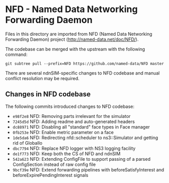 NFD - Named Data Networking Forwarding Daemon
=============================================

Files in this directory are imported from NFD (Named Data Networking Forwarding Daemon)
project (http://named-data.net/doc/NFD/).

The codebase can be merged with the upstream with the following command:

    git subtree pull --prefix=NFD https://github.com/named-data/NFD master

There are several ndnSIM-specific changes to NFD codebase and manual conflict resolution
may be required.

Changes in NFD codebase
-----------------------

The following commits introduced changes to NFD codebase:

- `e98f2e8` NFD: Removing parts irrelevant for the simulator
- `7245d5d` NFD: Adding readme and auto-generated headers
- `dc88971` NFD: Disabling all "standard" face types in Face manager
- `0fb253e` NFD: Enable metric parameter on a face
- `1de5da6` NFD: Redirecting nfd::scheduler to ns3::Simulator and getting rid of GlobalIo
- `dbc7794` NFD: Replace NFD logger with NS3 logging facility
- `de1f773` NFD: Keep both the CS of NFD and ndnSIM
- `542a623` NFD: Extending ConfigFile to support passing of a parsed ConfigSection instead of
  raw config file
- `9bcf39e` NFD: Extend forwarding pipelines with beforeSatisfyInterest and
  beforeExpirePendingInterest signals
